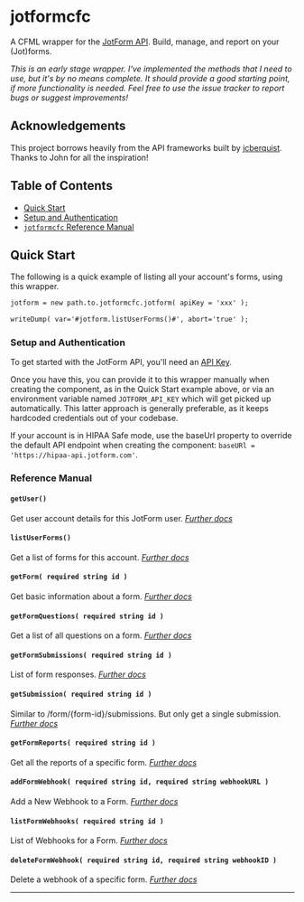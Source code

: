 # jotformcfc

A CFML wrapper for the [JotForm API](https://api.jotform.com/docs/). Build, manage, and report on your (Jot)forms.

*This is an early stage wrapper. I've implemented the methods that I need to use, but it's by no means complete. It should provide a good starting point, if more functionality is needed. Feel free to use the issue tracker to report bugs or suggest improvements!*

## Acknowledgements

This project borrows heavily from the API frameworks built by [jcberquist](https://github.com/jcberquist). Thanks to John for all the inspiration!

## Table of Contents

- [Quick Start](#quick-start)
- [Setup and Authentication](#setup-and-authentication)
- [`jotformcfc` Reference Manual](#reference-manual)

## Quick Start

The following is a quick example of listing all your account's forms, using this wrapper.

```cfc
jotform = new path.to.jotformcfc.jotform( apiKey = 'xxx' );

writeDump( var='#jotform.listUserForms()#', abort='true' );
```

### Setup and Authentication

To get started with the JotForm API, you'll need an [API Key](https://api.jotform.com/docs/#gettingstarted).

Once you have this, you can provide it to this wrapper manually when creating the component, as in the Quick Start example above, or via an environment variable named `JOTFORM_API_KEY` which will get picked up automatically. This latter approach is generally preferable, as it keeps hardcoded credentials out of your codebase.

If your account is in HIPAA Safe mode, use the baseUrl property to override the default API endpoint when creating the component: `baseURl = 'https://hipaa-api.jotform.com'`.

### Reference Manual

#### `getUser()`

Get user account details for this JotForm user. *[Further docs](https://api.jotform.com/docs/#user)*

#### `listUserForms()`

Get a list of forms for this account. *[Further docs](https://api.jotform.com/docs/#user-forms)*

#### `getForm( required string id )`

Get basic information about a form. *[Further docs](https://api.jotform.com/docs/#form-id)*

#### `getFormQuestions( required string id )`

Get a list of all questions on a form. *[Further docs](https://api.jotform.com/docs/#form-id-questions)*

#### `getFormSubmissions( required string id )`

List of form responses. *[Further docs](https://api.jotform.com/docs/#form-id-submissions)*

#### `getSubmission( required string id )`

Similar to /form/{form-id}/submissions. But only get a single submission. *[Further docs](https://api.jotform.com/docs/#submission-id)*

#### `getFormReports( required string id )`

Get all the reports of a specific form. *[Further docs](https://api.jotform.com/docs/#form-id-reports)*

#### `addFormWebhook( required string id, required string webhookURL )`

Add a New Webhook to a Form. *[Further docs](https://api.jotform.com/docs/#post-form-id-webhooks)*

#### `listFormWebhooks( required string id )`

List of Webhooks for a Form. *[Further docs](https://api.jotform.com/docs/#form-id-webhooks)*

#### `deleteFormWebhook( required string id, required string webhookID )`

Delete a webhook of a specific form. *[Further docs](https://api.jotform.com/docs/#delete-form-id-webhooks)*

---
